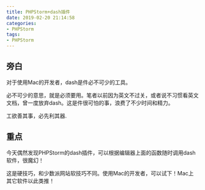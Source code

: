 ```yaml
---
title: PHPStorm+dash插件
date: 2019-02-20 21:14:58
categories:
- PHPStorm
tags:
- PHPStorm
---
```


## 旁白

对于使用Mac的开发者，dash是件必不可少的工具。

必不可少的意思，就是必须要用。笔者以前因为英文不过关，或者说不习惯看英文文档，曾一度放弃dash。这是件很可怕的事，浪费了不少时间和精力。

工欲善其事，必先利其器.

## 重点

今天偶然发现PHPStorm的dash插件，可以根据编辑器上面的函数随时调用dash软件，很魔幻！

这是硬技巧，和少数派网站软技巧不同。使用Mac的开发者，可以试下！Mac上其它软件以此类推！


